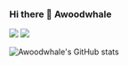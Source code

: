 ### Hi there 👋 Awoodwhale


<p>
<a href="http://www.woodwhale.cn"><img src="https://img.shields.io/badge/blog-%E6%9C%A8%E9%B2%B8%E7%9A%84%E8%AE%B0%E5%BD%95-blue"/></a>
<a href="https://space.bilibili.com/32149768"><img src="https://img.shields.io/badge/video-bilibili-pink"/></a>
</p>                     




![Awoodwhale's GitHub stats](https://github-readme-stats.vercel.app/api?username=Awoodwhale&show_icons=true&theme=radical)

